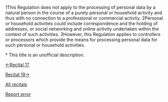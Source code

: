 
1This Regulation does not apply to the processing of personal data by a natural person in the course of a purely personal or household activity and thus with no connection to a professional or commercial activity. 2Personal or household activities could include correspondence and the holding of addresses, or social networking and online activity undertaken within the context of such activities. 3However, this Regulation applies to controllers or processors which provide the means for processing personal data for such personal or household activities.


\* This title is an unofficial description.




[←Recital 17](https://gdpr-info.eu/recitals/no-17/ "17 - Adaptation of Regulation (EC) No 45/2001")


[Recital 19→](https://gdpr-info.eu/recitals/no-19/ "19 - Not Applicable to Criminal Prosecution")


[All recitals](https://gdpr-info.eu/recitals/)

[Report error](https://gdpr-info.eu/gf/?TB_iframe=true&height=306 "Your message")

